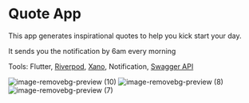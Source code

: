 <h1>Quote App</h1>

This app generates inspirational quotes to help you kick start your day.

It sends you the notification by 6am every morning

Tools: Flutter, [Riverpod](https://pub.dev/packages/riverpod), [Xano](https://x8ki-letl-twmt.n7.xano.io/admin/workspace/20111/dashboard), Notification, [Swagger API](https://x8ki-letl-twmt.n7.xano.io/apidoc:YAhiMCS0/#/quote/get_quote)


![image-removebg-preview (10)](https://user-images.githubusercontent.com/42071241/189536885-8dfb09e0-bd9f-4073-8a44-55cb8c372693.png)
![image-removebg-preview (8)](https://user-images.githubusercontent.com/42071241/189479608-65a6bafb-dcda-435d-97ee-9572f347c065.png)
![image-removebg-preview (7)](https://user-images.githubusercontent.com/42071241/189479610-8c624f8e-ce86-479a-b601-c15383e984da.png)
